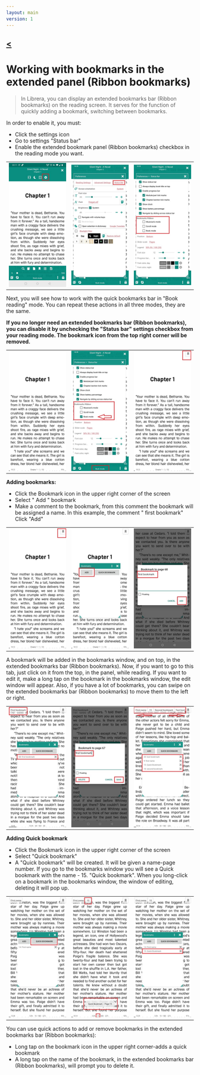 ```yaml
---
layout: main
version: 1
---
```

[<](/wiki/faq/ru)
---
# Working with bookmarks in the extended panel (Ribbon bookmarks)

> In Librera, you can display an extended bookmarks bar (Ribbon bookmarks) on the reading screen. It serves for the function of quickly adding a bookmark, switching between bookmarks.

In order to enable it, you must:

* Click the settings icon
* Go to settings "Status bar"
* Enable the extended bookmark panel (Ribbon bookmarks) checkbox in the reading mode you want.


||||
|-|-|-|
|![](1.jpg)|![](2.jpg)|![](3.jpg)|

Next, you will see how to work with the quick bookmarks bar in "Book reading" mode. You can repeat these actions in all three modes, they are the same.

**If you no longer need an extended bookmarks bar (Ribbon bookmarks), you can disable it by unchecking the "Status bar" settings checkbox from your reading mode. The bookmark icon from the top right corner will be removed.**

||||
|-|-|-|
|![](4.jpg)|![](5.jpg)|![](6.jpg)|



**Adding bookmarks:**

* Click the Bookmark icon in the upper right corner of the screen
* Select " Add " bookmark
* Make a comment to the bookmark, from this comment the bookmark will be assigned a name. In this example, the comment " first bookmark"
Click "Add"


||||
|-|-|-|
|![](7.jpg)|![](8.jpg)|![](9.jpg)|

A bookmark will be added in the bookmarks window, and on top, in the extended bookmarks bar (Ribbon bookmarks). Now, if you want to go to this tab, just click on it from the top, in the panel, while reading. If you want to edit it, make a long tap on the bookmark in the bookmarks window, the edit window will appear. Also, if you have a lot of bookmarks, you can swipe on the extended bookmarks bar (Ribbon bookmarks) to move them to the left or right.

||||
|-|-|-|
|![](10.jpg)|![](15.jpg)|![](11.jpg)|

**Adding Quick bookmark** 

* Click the Bookmark icon in the upper right corner of the screen
* Select "Quick bookmark"
* A "Quick bookmark" will be created. It will be given a name-page number. If you go to the bookmarks window you will see a Quick bookmark with the name - 15. "Quick bookmark". When you long-click on a bookmark in the bookmarks window, the window of editing, deleting it will pop up.


||||
|-|-|-|
|![](12.jpg)|![](13.jpg)|![](14.jpg)|


You can use quick actions to add or remove bookmarks in the extended bookmarks bar (Ribbon bookmarks):

* Long tap on the bookmark icon in the upper right corner-adds a quick bookmark
* A long tap on the name of the bookmark, in the extended bookmarks bar (Ribbon bookmarks), will prompt you to delete it.


